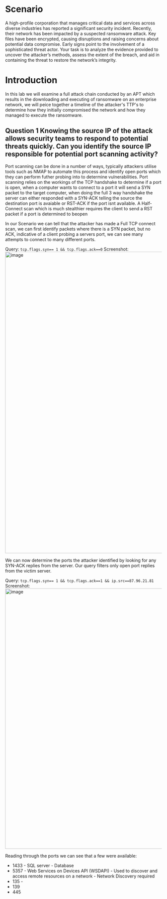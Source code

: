 # Scenario
A high-profile corporation that manages critical data and services across diverse industries has reported a significant security incident. Recently, their network has been impacted by a suspected ransomware attack. Key files have been encrypted, causing disruptions and raising concerns about potential data compromise. Early signs point to the involvement of a sophisticated threat actor. Your task is to analyze the evidence provided to uncover the attacker’s methods, assess the extent of the breach, and aid in containing the threat to restore the network’s integrity.

# Introduction
In this lab we will examine a full attack chain conducted by an APT which results in the downloading and executing of ransomware on an enterprise network, we will peice together a timeline of the attacker's TTP's to determine
how they initially compromised the network and how they managed to execute the ransomware.

## Question 1 Knowing the source IP of the attack allows security teams to respond to potential threats quickly. Can you identify the source IP responsible for potential port scanning activity?

Port scanning can be done in a number of ways, typically attackers utilise tools such as NMAP to automate this process and identify open ports which they can perform futher probing into to determine vulnerabilities.
Port scanning relies on the workings of the TCP handshake to determine if a port is open, when a computer wants to connect to a port it will send a SYN packet to the target computer, when doing the full 3 way handshake the server
can either responded with a SYN-ACK telling the source the destination port is avaiable or RST-ACK if the port isnt available. A Half-Connect scan which is much stealthier requires the client to send a RST packet if a port is determined to beopen

In our Scenario we can tell that the attacker has made a Full TCP connect scan, we can first identify packets where there is a SYN packet, but no ACK, indicative of a client probing a servers port, we can see many attempts to connect to many
different ports.

Query: `tcp.flags.syn== 1 && tcp.flags.ack==0`
Screenshot:<img width="1912" height="968" alt="image" src="https://github.com/user-attachments/assets/53684823-31d0-4150-a039-1684df2cfa9f" />

We can now determine the ports the attacker identified by looking for any SYN-ACK replies from the server. Our query filters only open port replies from the victim server.

Query: `tcp.flags.syn== 1 && tcp.flags.ack==1 && ip.src==87.96.21.81`
Screenshot: <img width="1914" height="836" alt="image" src="https://github.com/user-attachments/assets/e3845814-5751-4cdf-8b73-7ffde138e5ee" />

Reading through the ports we can see that a few were available:
- 1433 - SQL server - Database
- 5357 - Web Services on Devices API (WSDAPI) - Used to discover and access remote resources on a network - Network Discovery required
- 135 -
- 139
- 445
